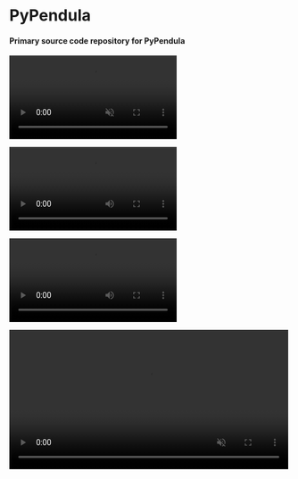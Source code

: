 # PyPendula
#### Primary source code repository for PyPendula

<video src="./resources/example.mp4" autoplay loop muted></video>


![](./resources/example.mp4)

![](https://github.com/ethank5149/PyPendula/blob/main/resources/example.mp4)

<video width="500" height="auto" autoplay loop muted>
    <source src="./resources/example.mp4" type="video/mp4"/>
</video>
